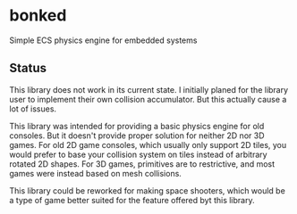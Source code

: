 # bonked
Simple ECS physics engine for embedded systems

## Status
This library does not work in its current state.
I initially planed for the library user to implement their own collision accumulator.
But this actually cause a lot of issues.

This library was intended for providing a basic physics engine for old consoles.
But it doesn't provide proper solution for neither 2D nor 3D games.
For old 2D game consoles, which usually only support 2D tiles, you would prefer 
to base your collision system on tiles instead of arbitrary rotated 2D shapes.
For 3D games, primitives are to restrictive, and most games were instead based on mesh collisions.

This library could be reworked for making space shooters,
which would be a type of game better suited for the feature offered byt this library.
